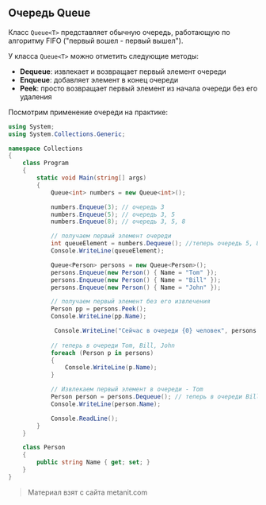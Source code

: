 ## Очередь Queue<T>

Класс `Queue<T>` представляет обычную очередь, работающую по алгоритму FIFO ("первый вошел - первый вышел").

У класса `Queue<T>` можно отметить следующие методы:
- **Dequeue**: извлекает и возвращает первый элемент очереди
- **Enqueue**: добавляет элемент в конец очереди
- **Peek**: просто возвращает первый элемент из начала очереди без его удаления

Посмотрим применение очереди на практике:

```cs
using System;
using System.Collections.Generic;

namespace Collections
{
    class Program
    {
        static void Main(string[] args)
        {
            Queue<int> numbers = new Queue<int>();

            numbers.Enqueue(3); // очередь 3
            numbers.Enqueue(5); // очередь 3, 5
            numbers.Enqueue(8); // очередь 3, 5, 8

            // получаем первый элемент очереди
            int queueElement = numbers.Dequeue(); //теперь очередь 5, 8
            Console.WriteLine(queueElement);

            Queue<Person> persons = new Queue<Person>();
            persons.Enqueue(new Person() { Name = "Tom" });
            persons.Enqueue(new Person() { Name = "Bill" });
            persons.Enqueue(new Person() { Name = "John" });

            // получаем первый элемент без его извлечения
            Person pp = persons.Peek();
            Console.WriteLine(pp.Name);

             Console.WriteLine("Сейчас в очереди {0} человек", persons.Count);
            
            // теперь в очереди Tom, Bill, John
            foreach (Person p in persons)
            {
                Console.WriteLine(p.Name);
            }

            // Извлекаем первый элемент в очереди - Tom
            Person person = persons.Dequeue(); // теперь в очереди Bill, John
            Console.WriteLine(person.Name);

            Console.ReadLine();
        }
    }

    class Person
    {
        public string Name { get; set; }
    }
}
```


> Материал взят с сайта metanit.com